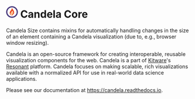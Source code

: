 # ![](docs/static/favicon.png) Candela Core

Candela Size contains mixins for automatically handling changes in the size of
an element containing a Candela visualization (due to, e.g., browser window
resizing).

Candela is an open-source framework for creating interoperable, reusable
visualization components for the web. Candela is a part of
[Kitware](http://www.kitware.com)'s [Resonant](http://resonant.kitware.com)
platform. Candela focuses on making scalable, rich visualizations available with
a normalized API for use in real-world data science applications.

Please see our documentation at https://candela.readthedocs.io.
